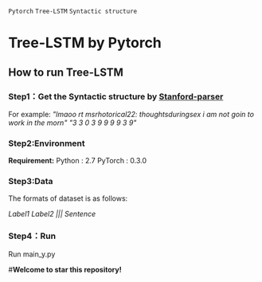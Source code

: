 `Pytorch` `Tree-LSTM` `Syntactic structure`
# **Tree-LSTM by Pytorch**
## **How to run Tree-LSTM**


### Step1：Get the Syntactic structure by [Stanford-parser](https://nlp.stanford.edu/software/lex-parser.shtml)

For example:
  *"lmaoo rt msrhotorical22: thoughtsduringsex i am not goin to work in the morn"*
  *"3 3 0 3 9 9 9 9 3 9"*

### Step2:Environment
**Requirement:**
  Python : 2.7
  PyTorch : 0.3.0

### Step3:Data
The formats of dataset is as follows:

  *Label1 Label2 ||| Sentence*

### Step4：Run

  Run main_y.py


#**Welcome to star this repository!**
